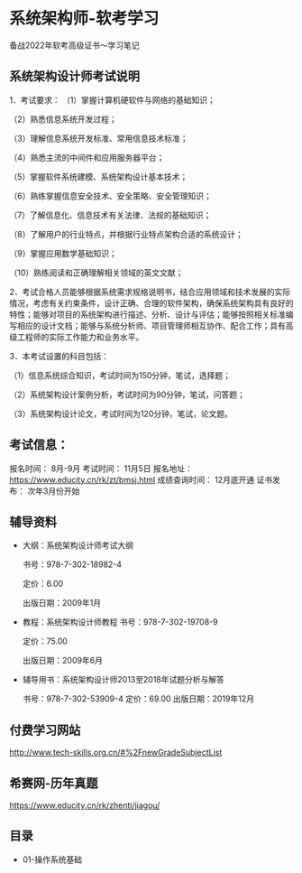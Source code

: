 # 系统架构师-软考学习
备战2022年软考高级证书～学习笔记

## 系统架构设计师考试说明
1．考试要求：
（1）掌握计算机硬软件与网络的基础知识；

（2）熟悉信息系统开发过程；

（3）理解信息系统开发标准、常用信息技术标准；

（4）熟悉主流的中间件和应用服务器平台；

（5）掌握软件系统建模、系统架构设计基本技术；

（6）熟练掌握信息安全技术、安全策略、安全管理知识；

（7）了解信息化、信息技术有关法律、法规的基础知识；

（8）了解用户的行业特点，并根据行业特点架构合适的系统设计；

（9）掌握应用数学基础知识；

（10）熟练阅读和正确理解相关领域的英文文献；

2．考试合格人员能够根据系统需求规格说明书，结合应用领域和技术发展的实际情况，考虑有关约束条件，设计正确、合理的软件架构，确保系统架构具有良好的特性；能够对项目的系统架构进行描述、分析、设计与评估；能够按照相关标准编写相应的设计文档；能够与系统分析师、项目管理师相互协作、配合工作；具有高级工程师的实际工作能力和业务水平。

3．本考试设置的科目包括：
 
（1）信息系统综合知识，考试时间为150分钟，笔试，选择题；

（2）系统架构设计案例分析，考试时间为90分钟，笔试，问答题；

（3）系统架构设计论文，考试时间为120分钟，笔试，论文题。

## 考试信息：
报名时间： 8月-9月
考试时间：  11月5日
报名地址：https://www.educity.cn/rk/zt/bmsj.html
成绩查询时间： 12月底开通
证书发布： 次年3月份开始

## 辅导资料

* 大纲：系统架构设计师考试大纲

    书号：978-7-302-18982-4
    
    定价：6.00
    
    出版日期：2009年1月
* 教程：系统架构设计师教程
    书号：978-7-302-19708-9
    
    定价：75.00
    
    出版日期：2009年6月

* 辅导用书：系统架构设计师2013至2018年试题分析与解答

    书号：978-7-302-53909-4
    定价：69.00
    出版日期：2019年12月

## 付费学习网站
http://www.tech-skills.org.cn/#%2FnewGradeSubjectList

## 希赛网-历年真题
https://www.educity.cn/rk/zhenti/jiagou/
## 目录
* 01-操作系统基础
